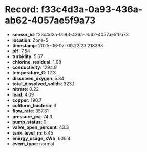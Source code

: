 # Record: f33c4d3a-0a93-436a-ab62-4057ae5f9a73

- **sensor_id**: f33c4d3a-0a93-436a-ab62-4057ae5f9a73
- **location**: Zone-5
- **timestamp**: 2025-06-07T00:22:23.218393
- **pH**: 7.54
- **turbidity**: 5.67
- **chlorine_residual**: 1.08
- **conductivity**: 1294.9
- **temperature_C**: 12.3
- **dissolved_oxygen**: 5.84
- **total_dissolved_solids**: 323.1
- **nitrate**: 0.22
- **lead**: 4.09
- **copper**: 190.7
- **coliform_bacteria**: 3
- **flow_rate**: 357.81
- **pressure_psi**: 74.3
- **pump_status**: 0
- **valve_open_percent**: 43.3
- **tank_level_m**: 6.45
- **energy_usage_kWh**: 606.4
- **event_type**: normal